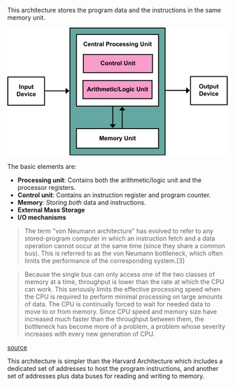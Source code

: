 This architecture stores the program data and the instructions in the same
memory unit.

![von_neumann_architecture](Von_Neumann_Architecture.png)

The basic elements are:

- **Processing unit**: Contains both the arithmetic/logic unit and the
  processor registers.
- **Control unit**: Contains an instruction register and program counter.
- **Memory**: Storing _both_ data and instructions.
- **External Mass Storage**
- **I/O mechanisms**

> The term "von Neumann architecture" has evolved to refer to any
> stored-program computer in which an instruction fetch and a data operation
> cannot occur at the same time (since they share a common bus). This is
> referred to as the von Neumann bottleneck, which often limits the performance
> of the corresponding system.[3]

> Because the single bus can only access one of the two classes of memory at a
> time, throughput is lower than the rate at which the CPU can work. This
> seriously limits the effective processing speed when the CPU is required to
> perform minimal processing on large amounts of data. The CPU is continually
> forced to wait for needed data to move to or from memory. Since CPU speed and
> memory size have increased much faster than the throughput between them, the
> bottleneck has become more of a problem, a problem whose severity increases
> with every new generation of CPU. 

[source](http://web.archive.org/web/20240411141041/https://en.wikipedia.org/wiki/Von_Neumann_architecture)

This architecture is simpler than the Harvard Architecture which includes a
dedicated set of addresses to host the program instructions, and another
set of addresses plus data buses for reading and writing to memory.
